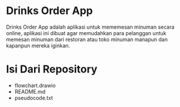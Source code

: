 # Drinks Order App

Drinks Order App adalah aplikasi untuk mememesan minuman secara online, aplikasi ini dibuat agar memudahkan
para pelanggan untuk memesan minuman dari restoran atau toko minuman manapun dan kapanpun mereka iginkan.

# Isi Dari Repository
- flowchart.drawio
- README.md
- pseudocode.txt
